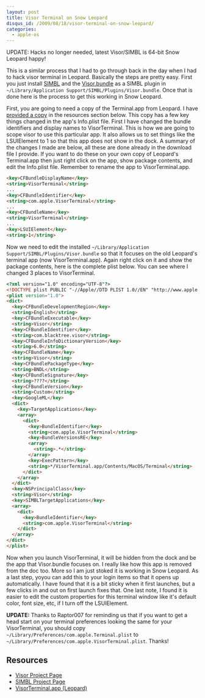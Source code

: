 ```yaml
--- 
layout: post
title: Visor Terminal on Snow Leopard
disqus_id: /2009/08/18/visor-terminal-on-snow-leopard/
categories: 
  - apple-os
---
```


<aside class="flash_warn">
  UPDATE: Hacks no longer needed, latest Visor/SIMBL is 64-bit Snow Leopard happy!
</aside>

<p>
  This is a similar process that I had to go through back in the day when I had to hack visor terminal in Leopard. Basically the steps are pretty easy. First you just install <a href="http://www.culater.net/software/SIMBL/SIMBL.php">SIMBL</a> and the <a href="http://visor.binaryage.com/">Visor.bundle</a> as a SIMBL plugin in <code>~/Library/Application Support/SIMBL/Plugins/Visor.bundle</code>. Once that is done here is the process to get this working in Snow Leopard.
</p>

<p>
  First, you are going to need a copy of the Terminal.app from Leopard. I have <a href="http://cdn.metaskills.net/VisorTerminal.zip">provided a copy</a> in the resources section below. This copy has a few key things changed in the app's Info.plist file. First I have changed the bundle identifiers and display names to VisorTerminal. This is how we are going to scope visor to use this particular app. It also allows us to set things like the LSUIElement to 1 so that this app does not show in the dock. A summary of the changes I made are below, all these are done already in the download file I provide. If you want to do these on your own copy of Leopard's Terminal.app then just right click on the app, show package contents, and edit the Info.plist file. Remember to rename the app to VisorTerminal.app.
</p>

~~~html
<key>CFBundleDisplayName</key>
<string>VisorTerminal</string>
...
<key>CFBundleIdentifier</key>
<string>com.apple.VisorTerminal</string>
...
<key>CFBundleName</key>
<string>VisorTerminal</string>
...
<key>LSUIElement</key>
<string>1</string>
~~~

<p>
  Now we need to edit the installed <code>~/Library/Application Support/SIMBL/Plugins/Visor.bundle</code> so that it focuses on the old Leopard's terminal app (now VisorTerminal.app). Again right click on it and show the package contents, here is the complete plist below. You can see where I changed 3 places to VisorTerminal.
</p>

~~~html
<?xml version="1.0" encoding="UTF-8"?>
<!DOCTYPE plist PUBLIC "-//Apple//DTD PLIST 1.0//EN" "http://www.apple.com/DTDs/PropertyList-1.0.dtd">
<plist version="1.0">
<dict>
  <key>CFBundleDevelopmentRegion</key>
  <string>English</string>
  <key>CFBundleExecutable</key>
  <string>Visor</string>
  <key>CFBundleIdentifier</key>
  <string>com.blacktree.visor</string>
  <key>CFBundleInfoDictionaryVersion</key>
  <string>6.0</string>
  <key>CFBundleName</key>
  <string>Visor</string>
  <key>CFBundlePackageType</key>
  <string>BNDL</string>
  <key>CFBundleSignature</key>
  <string>????</string>
  <key>CFBundleVersion</key>
  <string>Custom</string>
  <key>GoogleML</key>
  <dict>
    <key>TargetApplications</key>
    <array>
      <dict>
        <key>BundleIdentifier</key>
        <string>com.apple.VisorTerminal</string>
        <key>BundleVersionsRE</key>
        <array>
          <string>.*</string>
        </array>
        <key>ExecPattern</key>
        <string>*/VisorTerminal.app/Contents/MacOS/Terminal</string>
      </dict>
    </array>
  </dict>
  <key>NSPrincipalClass</key>
  <string>Visor</string>
  <key>SIMBLTargetApplications</key>
  <array>
    <dict>
      <key>BundleIdentifier</key>
      <string>com.apple.VisorTerminal</string>
    </dict>
  </array>
</dict>
</plist>
~~~

<p>
  Now when you launch VisorTerminal, it will be hidden from the dock and be the app that Visor.bundle focuses on. I really like how this app is removed from the doc too. More so I am just stoked it is working in Snow Leopard. As a last step, yoyou can add this to your login items so that it opens up automatically. I have found that it is a bit sticky when it first launches, but a few clicks in and out on first launch fixes that. One last note, I found it is easier to edit the custom properties for this terminal window like it's default color, font size, etc, if I turn off the LSUIElement.
</p>

<p>
 <strong>UPDATE:</strong> Thanks to Raptor007 for reminding us that if you want to get a head start on your terminal preferences looking the same for your VisorTerminal, you should copy <code> ~/Library/Preferences/com.apple.Terminal.plist</code> to <code> ~/Library/Preferences/com.apple.VisorTerminal.plist</code>. Thanks!
</p>

<h2>Resources</h2>

<ul>
  <li><a href="http://visor.binaryage.com/">Visor Project Page</a></li>
  <li><a href="http://www.culater.net/software/SIMBL/SIMBL.php">SIMBL Project Page</a></li>
  <li><a href="http://cdn.metaskills.net/downloads/VisorTerminal.zip">VisorTerminal.app (Leopard)</a></li>
</ul>






